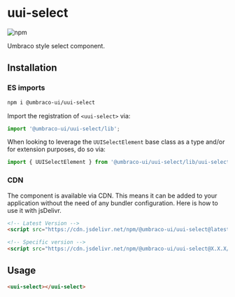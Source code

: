 # uui-select

![npm](https://img.shields.io/npm/v/@umbraco-ui/uui-select?logoColor=%231B264F)

Umbraco style select component.

## Installation

### ES imports

```zsh
npm i @umbraco-ui/uui-select
```

Import the registration of `<uui-select>` via:

```javascript
import '@umbraco-ui/uui-select/lib';
```

When looking to leverage the `UUISelectElement` base class as a type and/or for extension purposes, do so via:

```javascript
import { UUISelectElement } from '@umbraco-ui/uui-select/lib/uui-select.element';
```

### CDN

The component is available via CDN. This means it can be added to your application without the need of any bundler configuration. Here is how to use it with jsDelivr.

```html
<!-- Latest Version -->
<script src="https://cdn.jsdelivr.net/npm/@umbraco-ui/uui-select@latest/dist/uui-select.min.js"></script>

<!-- Specific version -->
<script src="https://cdn.jsdelivr.net/npm/@umbraco-ui/uui-select@X.X.X/dist/uui-select.min.js"></script>
```

## Usage

```html
<uui-select></uui-select>
```
